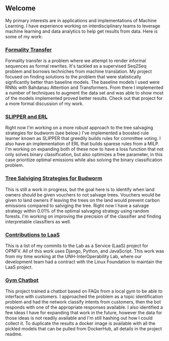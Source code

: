 ## Welcome
 My primary interests are in applications and implementations of Machine Learning. I have experience working on interdisciplinary teams to leverage machine learning and data analytics to help get results from data. Here is some of my work:

### [Formality Transfer](https://github.com/sms1097/formality-transfer)
Formality transfer is a problem where we attempt to render informal sequences as formal rewrites. It's tackled as a supervised Seq2Seq problem and borrows techniches from machine translation. My project focused on finding solutions to the problem that were statistically signficantly better than baseline models. The baseline models I used were RNNs with Bahdanau Attention and Transformers. From there I implemented a number of techniques to augment the data set and was able to show most of the models implemented proved better results. Check out that project for a more formal discussion of my work. 

### [SLIPPER and ERL](https://github.com/sms1097/ERL)
Right now I'm working on a more robust approach to the tree salvaging strategies for budworm (see below.) I've implemented a boosted rule learner known as SLIPPER that greedily builds rules for committee voting. I also have an implementation of ERL that builds sparese rules from a MILP. I'm working on expanding both of these now to have a loss function that not only solves binary classification, but also optimizes a free parameter, in this case prioritize optimal emissions while also solving the binary classification problem. 

### [Tree Salviging Strategies for Budworm](https://github.com/sms1097/Carbon-Emissions-Budworm)
This is still a work in progress, but the goal here is to identify when land owners should be given vouchers to not salvage trees. Vouchers would be given to land owners if leaving the trees on the land would prevent carbon emissions compared to salviging the tree. Right now I have a salvage strategy within 0.01% of the optimal salvaging strategy using random forests. I'm working on improving the precision of the classifier and finding interpretable classifiers as well. 

### [Contributions to LaaS](https://gerrit.opnfv.org/gerrit/q/project:laas+owner:ssmith)
This is a list of my commits to the Lab as a Service (LaaS) project for OPNFV. All of this work uses Django, Python, and JavaScript. This work was from my time working at the UNH-InterOperability Lab, where our development team had a contract with the Linux Foundation to maintain the LaaS project.

### [Gym Chatbot](https://github.com/sms1097/Business-Chatbot)
This project trained a chatbot based on FAQs from a local gym to be able to interface with customers. I approached the problem as a topic identification problem and had the network classify intents from customers, then the bot responds with one of the appropriate responses available. I also identified a few ideas I have for expanding that work in the future, however the data for those ideas is not readily available and I'm still hashing out how I could collect it. To duplicate the results a docker image is available with all the pickled models that can be pulled from DockerHub, all details in the project readme. 
